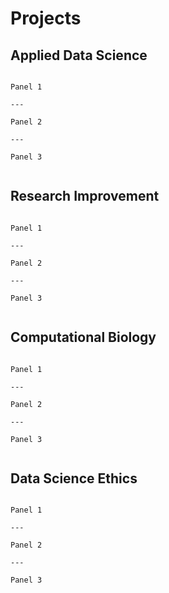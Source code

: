 # Projects

## Applied Data Science
```{panels}

Panel 1

---

Panel 2

---

Panel 3


```

## Research Improvement
```{panels}

Panel 1

---

Panel 2

---

Panel 3


```

## Computational Biology
```{panels}

Panel 1

---

Panel 2

---

Panel 3


```

## Data Science Ethics
```{panels}

Panel 1

---

Panel 2

---

Panel 3


```